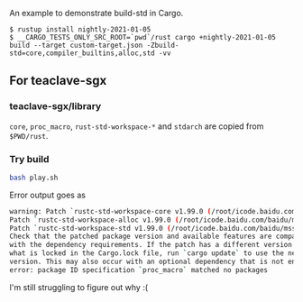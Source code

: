 An example to demonstrate build-std in Cargo.

```
$ rustup install nightly-2021-01-05
$ __CARGO_TESTS_ONLY_SRC_ROOT=`pwd`/rust cargo +nightly-2021-01-05 build --target custom-target.json -Zbuild-std=core,compiler_builtins,alloc,std -vv
```

## For teaclave-sgx

### teaclave-sgx/library
`core`, `proc_macro`, `rust-std-workspace-*` and `stdarch` are copied from `$PWD/rust`.

### Try build

```bash
bash play.sh
```

Error output goes as 

```bash
warning: Patch `rustc-std-workspace-core v1.99.0 (/root/icode.baidu.com/baidu/mssun/build-std/teaclave-sgx/library/rustc-std-workspace-core)` was not used in the crate graph.
Patch `rustc-std-workspace-alloc v1.99.0 (/root/icode.baidu.com/baidu/mssun/build-std/teaclave-sgx/library/rustc-std-workspace-alloc)` was not used in the crate graph.
Patch `rustc-std-workspace-std v1.99.0 (/root/icode.baidu.com/baidu/mssun/build-std/teaclave-sgx/library/rustc-std-workspace-std)` was not used in the crate graph.
Check that the patched package version and available features are compatible
with the dependency requirements. If the patch has a different version from
what is locked in the Cargo.lock file, run `cargo update` to use the new
version. This may also occur with an optional dependency that is not enabled.
error: package ID specification `proc_macro` matched no packages
```

I'm still struggling to figure out why :(
